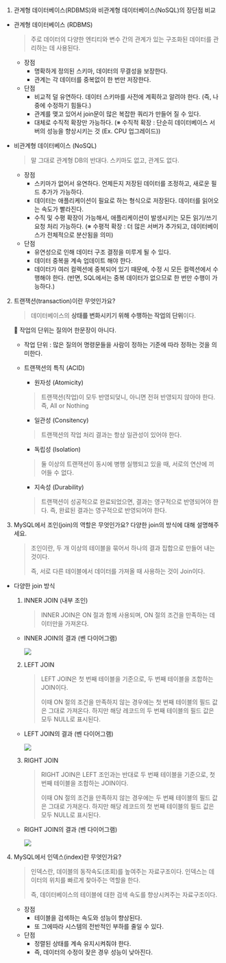 1. 관계형 데이터베이스(RDBMS)와 비관계형 데이터베이스(NoSQL)의 장단점 비교

* 관계형 데이터베이스 (RDBMS)
    > 주로 데이터의 다양한 엔티티와 변수 간의 관계가 있는 구조화된 데이터를 관리하는 데 사용된다.
    * 장점
        * 명확하게 정의된 스키마, 데이터의 무결성을 보장한다.
        * 관계는 각 데이터를 중복없이 한 번만 저장한다.
    * 단점
        * 비교적 덜 유연하다. 데이터 스키마를 사전에 계획하고 알려야 한다.
        (즉, 나중에 수정하기 힘들다.)
        * 관계를 맺고 있어서 join문이 많은 복잡한 쿼리가 만들어 질 수 있다.
        * 대체로 수직적 확장만 가능하다.
        (※ 수직적 확장 : 단순히 데이터베이스 서버의 성능을 향상시키는 것 (Ex. CPU 업그레이드))

* 비관계형 데이터베이스 (NoSQL)
    > 말 그대로 관계형 DB의 반대다. 스키마도 없고, 관계도 없다.
    * 장점
        * 스키마가 없어서 유연하다. 언제든지 저장된 데이터를 조정하고, 새로운 필드 추가가 가능하다.
        * 데이터는 애플리케이션이 필요로 하는 형식으로 저장된다. 데이터를 읽어오는 속도가 빨라진다.
        * 수직 및 수평 확장이 가능해서, 애플리케이션이 발생시키는 모든 읽기/쓰기 요청 처리 가능하다. (※ 수평적 확장 : 더 많은 서버가 추가되고, 데이터베이스가 전체적으로 분산됨을 의미)
    * 단점
        * 유연성으로 인해 데이터 구조 결정을 미루게 될 수 있다.
        * 데이터 중복을 계속 업데이트 해야 한다.
        * 데이터가 여러 컬렉션에 중복되어 있기 때문에, 수정 시 모든 컬렉션에서 수행해야 한다. (반면, SQL에서는 중복 데이터가 없으므로 한 번만 수행이 가능하다.)


2. 트랜잭션(transaction)이란 무엇인가요?
    > 데이터베이스의 **상태를 변화시키기 위해 수행하는 작업의 단위**이다.
    
    🚨 작업의 단위는 질의어 한문장이 아니다.
    * 작업 단위 : 많은 질의어 명령문들을 사람이 정하는 기준에 따라 정하는 것을 의미한다.

    * 트랜잭션의 특직 (ACID)
        * 원자성 (Atomicity)
        > 트랜잭션(작업)이 모두 반영되덪니, 아니면 전혀 반영되지 않아야 한다. 즉, All or Nothing

        * 일관성 (Consitency)
        > 트랜잭션의 작업 처리 결과는 항상 일관성이 있어야 한다.

        * 독립성 (Isolation)
        > 둘 이상의 트랜잭션이 동시에 병행 실행되고 있을 때, 서로의 연산에 끼어들 수 없다.

        * 지속성 (Durability)
        > 트랜잭션이 성공적으로 완료되었으면, 결과는 영구적으로 반영되어야 한다. 즉, 완료된 결과는 영구적으로 반영되어야 한다.


3. MySQL에서 조인(join)의 역할은 무엇인가요? 다양한 join의 방식에 대해 설명해주세요.
    > 조인이란, 두 개 이상의 테이블을 묶어서 하나의 결과 집합으로 만들어 내는 것이다.
    >
    > 즉, 서로 다른 테이블에서 데이터를 가져올 때 사용하는 것이 Join이다.


* 다양한 join 방식
    1. INNER JOIN (내부 조인)
        > INNER JOIN은 ON 절과 함께 사용되며, ON 절의 조건을 만족하는 데이터만을 가져온다.
    * INNER JOIN의 결과 (벤 다이어그램)

        ![](https://www.techonthenet.com/sql/images/inner_join.gif)

    2. LEFT JOIN
        > LEFT JOIN은 첫 번째 테이블을 기준으로, 두 번째 테이블을 조합하는 JOIN이다.
        >
        > 이때 ON 절의 조건을 만족하지 않는 경우에는 첫 번째 테이블의 필드 값은 그대로 가져온다. 하지만 해당 레코드의 두 번째 테이블의 필드 값은 모두 NULL로 표시된다.
    * LEFT JOIN의 결과 (벤 다이어그램)

        ![](https://www.techonthenet.com/sql/images/left_outer_join.gif)

    3. RIGHT JOIN
        > RIGHT JOIN은 LEFT 조인과는 반대로 두 번째 테이블을 기준으로, 첫 번째 테이블을 조합하는 JOIN이다.
        >
        > 이때 ON 절의 조건을 만족하지 않는 경우에는 두 번째 테이블의 필드 값은 그대로 가져온다. 하지만 해당 레코드의 첫 번째 테이블의 필드 값은 모두 NULL로 표시된다.
    * RIGHT JOIN의 결과 (벤 다이어그램)

        ![](https://www.techonthenet.com/sql/images/right_outer_join.gif)



4. MySQL에서 인덱스(index)란 무엇인가요?
    > 인덱스란, 데이블의 동작속도(조회)를 높여주는 자료구조이다. 인덱스는 데이터의 위치를 빠르게 찾아주는 역할을 한다.
    >
    > 즉, 데이터베이스의 테이블에 대한 검색 속도를 향상시켜주는 자료구조이다.

    * 장점
        * 테이블을 검색하는 속도와 성능이 향상된다.
        * 또 그에따라 시스템의 전반적인 부하를 줄일 수 있다.
    * 단점
        * 정렬된 상태를 계속 유지시켜줘야 한다.
        * 즉, 데이터의 수정이 잦은 경우 성능이 낮아진다.
